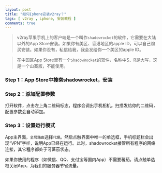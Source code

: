 ```yaml
---
layout: post
title: "如何Iphone安装v2ray？"
tags: [ v2ray , iphone, 安装教程 ]
comments: true
---
```


> v2ray苹果手机上的客户端是一个叫作`shadowrocket`的软件，它需要在大陆以外的App Store安装。如果你有美区、香港地区的apple ID，可以自己购买安装。如果你没有，私信给我，我会发给你一个美区的apple ID。

> 在中国区App Store里有一个`ShadowRocket`的软件，名称中S、R是大写，这是一个山寨版，不能使用。

### Step 1：App Store中搜索shadowrocket，安装

### Step 2：添加配置参数

打开软件，点击左上角二维码标志，程序会调出手机相机。扫描发给你的二维码，配置参数会自动添加。

### Step 3：设置运行模式

App主界面，`全局路由`选择`代理`。然后点触界面中唯一的单选框，手机标题栏会出现“VPN”字样，说明App已经在运行。此时，shadowrocket接管所有程序的网络连接，其它程序都处于可蕃茄状态。

如果你使用的程序（如微信、QQ、支付宝等国内App）不需要蕃茄，请点触单选框关闭App，为我们的服务器节省流量。
